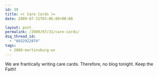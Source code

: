 ```yaml
---
id: 39
title: =( Care Cards )=
date: 2009-07-31T03:06:00+00:00

layout: post
permalink: /2009/07/31/care-cards/
dsq_thread_id:
  - "6032922874"
tags:
  - 2009-martinsburg-wv
---
```

We are frantically writing care cards. Therefore, no blog tonight. Keep the Faith!